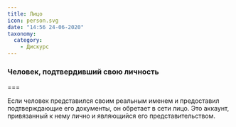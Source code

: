 ```yaml
---
title: Лицо
icon: person.svg
date: "14:56 24-06-2020"
taxonomy:
  category:
    - Дискурс
---
```


### Человек, подтвердивший свою личность

===

Если человек представился своим реальным именем и предоставил подтверждающие его документы, он обретает в сети лицо. Это аккаунт, привязанный к нему лично и являющийся его представительством.
